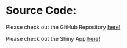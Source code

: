 # Source Code:

Please check out the GitHub Repository [here!](https://github.com/OGMaRs/DataVisualization_Final)

Please check out the Shiny App [here!](https://marcliu.shinyapps.io/finalproject/)
